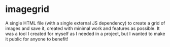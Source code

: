 # imagegrid
A single HTML file (with a single external JS dependency) to create a grid of images and save it, created with minimal work and features as possible. It was a tool I created for myself as I needed in a project, but I wanted to make it public for anyone to benefit!
